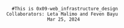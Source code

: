       #This is 0x09-web_infrastructure_design
    Collaborators: Leta Malimo and Feven Bayu
                   Mar 25, 2024
